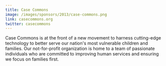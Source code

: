 ```yaml
---
title: Case Commons
image: /images/sponsors/2013/case-commons.png
link: casecommons.org
twitter: casecommons
---
```


Case Commons is at the front of a new movement to harness cutting-edge technology to better serve our nation's most vulnerable children and families.  Our not-for-profit organization is home to a team of passionate individuals who are committed to improving human services and ensuring we focus on families first.


